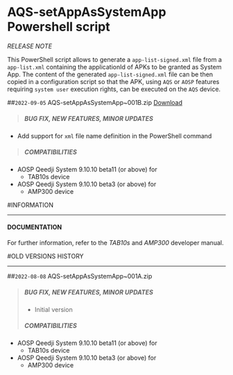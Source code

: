 # AQS-setAppAsSystemApp Powershell script
*RELEASE NOTE*

This PowerShell script allows to generate a `app-list-signed.xml` file from a `app-list.xml` containing the applicationId of APKs to be granted as System App. The content of the generated `app-list-signed.xml` file can be then copied in a configuration script so that the APK, using `AQS` or `AOSP` features requiring `system user` execution rights, can be executed on the `AQS` device.

##`2022-09-05` AQS-setAppAsSystemApp~001B.zip [Download](https://github.com/Qeedji/archives/blob/master/downloads/application-notes/aosp/powershell-script/AQS-setAppAsSystemApp/delivery/AQS-setAppAsSystemApp~001B.zip)
>##### **BUG FIX, NEW FEATURES, MINOR UPDATES**
- Add support for `xml` file name definition in the PowerShell command
>##### **COMPATIBILITIES**
- AOSP Qeedji System 9.10.10 beta11 (or above) for
    - TAB10s device
- AOSP Qeedji System 9.10.10 beta3 (or above) for
    - AMP300 device

#INFORMATION
***********************************************************************
#### **DOCUMENTATION**
For further information, refer to the *TAB10s* and *AMP300* developer manual.

#OLD VERSIONS HISTORY
***********************************************************************

##`2022-08-08` AQS-setAppAsSystemApp~001A.zip
>##### **BUG FIX, NEW FEATURES, MINOR UPDATES**
>- Initial version
>##### **COMPATIBILITIES**
- AOSP Qeedji System 9.10.10 beta11 (or above) for
    - TAB10s device
- AOSP Qeedji System 9.10.10 beta3 (or above) for
    - AMP300 device
